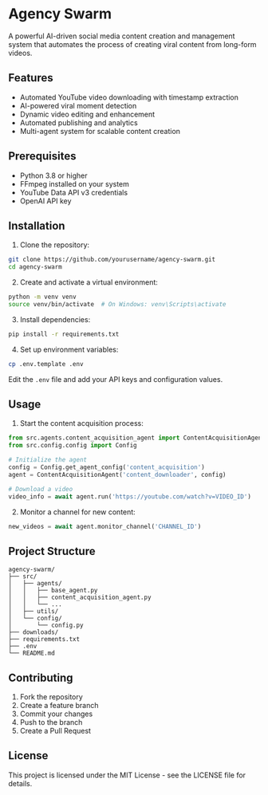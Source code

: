 # Agency Swarm

A powerful AI-driven social media content creation and management system that automates the process of creating viral content from long-form videos.

## Features

- Automated YouTube video downloading with timestamp extraction
- AI-powered viral moment detection
- Dynamic video editing and enhancement
- Automated publishing and analytics
- Multi-agent system for scalable content creation

## Prerequisites

- Python 3.8 or higher
- FFmpeg installed on your system
- YouTube Data API v3 credentials
- OpenAI API key

## Installation

1. Clone the repository:
```bash
git clone https://github.com/yourusername/agency-swarm.git
cd agency-swarm
```

2. Create and activate a virtual environment:
```bash
python -m venv venv
source venv/bin/activate  # On Windows: venv\Scripts\activate
```

3. Install dependencies:
```bash
pip install -r requirements.txt
```

4. Set up environment variables:
```bash
cp .env.template .env
```
Edit the `.env` file and add your API keys and configuration values.

## Usage

1. Start the content acquisition process:
```python
from src.agents.content_acquisition_agent import ContentAcquisitionAgent
from src.config.config import Config

# Initialize the agent
config = Config.get_agent_config('content_acquisition')
agent = ContentAcquisitionAgent('content_downloader', config)

# Download a video
video_info = await agent.run('https://youtube.com/watch?v=VIDEO_ID')
```

2. Monitor a channel for new content:
```python
new_videos = await agent.monitor_channel('CHANNEL_ID')
```

## Project Structure

```
agency-swarm/
├── src/
│   ├── agents/
│   │   ├── base_agent.py
│   │   ├── content_acquisition_agent.py
│   │   └── ...
│   ├── utils/
│   └── config/
│       └── config.py
├── downloads/
├── requirements.txt
├── .env
└── README.md
```

## Contributing

1. Fork the repository
2. Create a feature branch
3. Commit your changes
4. Push to the branch
5. Create a Pull Request

## License

This project is licensed under the MIT License - see the LICENSE file for details.
